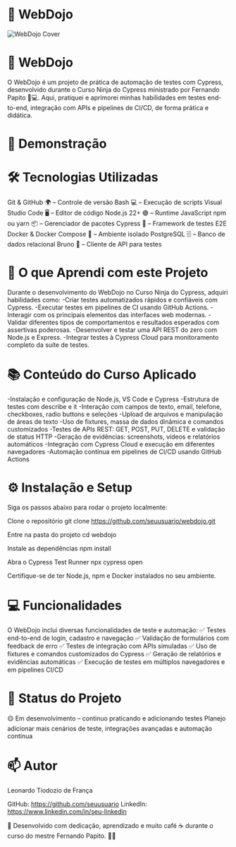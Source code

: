 # 🥋 WebDojo

![WebDojo Cover](.github/cover.png)

# 🚀 WebDojo

O WebDojo é um projeto de prática de automação de testes com Cypress, desenvolvido durante o Curso Ninja do Cypress ministrado por Fernando Papito 🥷💻.
Aqui, pratiquei e aprimorei minhas habilidades em testes end-to-end, integração com APIs e pipelines de CI/CD, de forma prática e didática.

# 📸 Demonstração


# 🛠️ Tecnologias Utilizadas

Git & GitHub 🌍 – Controle de versão
Bash 💻 – Execução de scripts
Visual Studio Code 🖥️ – Editor de código
Node.js 22+ 🟢 – Runtime JavaScript
npm ou yarn 📦 – Gerenciador de pacotes
Cypress 🧪 – Framework de testes E2E
Docker & Docker Compose 🐳 – Ambiente isolado
PostgreSQL 🗄 – Banco de dados relacional
Bruno 🔌 – Cliente de API para testes

# 🎯 O que Aprendi com este Projeto

Durante o desenvolvimento do WebDojo no Curso Ninja do Cypress, adquiri habilidades como:
-Criar testes automatizados rápidos e confiáveis com Cypress.
-Executar testes em pipelines de CI usando GitHub Actions.
-Interagir com os principais elementos das interfaces web modernas.
-Validar diferentes tipos de comportamentos e resultados esperados com assertivas poderosas.
-Desenvolver e testar uma API REST do zero com Node.js e Express.
-Integrar testes à Cypress Cloud para monitoramento completo da suíte de testes.

# 📚 Conteúdo do Curso Aplicado

-Instalação e configuração de Node.js, VS Code e Cypress
-Estrutura de testes com describe e it
-Interação com campos de texto, email, telefone, checkboxes, radio buttons e seleções
-Upload de arquivos e manipulação de áreas de texto
-Uso de fixtures, massa de dados dinâmica e comandos customizados
-Testes de APIs REST: GET, POST, PUT, DELETE e validação de status HTTP
-Geração de evidências: screenshots, vídeos e relatórios automáticos
-Integração com Cypress Cloud e execução em diferentes navegadores
-Automação contínua em pipelines de CI/CD usando GitHub Actions

# ⚙️ Instalação e Setup

Siga os passos abaixo para rodar o projeto localmente:

Clone o repositório
git clone https://github.com/seuusuario/webdojo.git

Entre na pasta do projeto
cd webdojo

Instale as dependências
npm install

Abra o Cypress Test Runner
npx cypress open

Certifique-se de ter Node.js, npm e Docker instalados no seu ambiente.

# 💻 Funcionalidades

O WebDojo inclui diversas funcionalidades de teste e automação:
✅ Testes end-to-end de login, cadastro e navegação
✅ Validação de formulários com feedback de erro
✅ Testes de integração com APIs simuladas
✅ Uso de fixtures e comandos customizados do Cypress
✅ Geração de relatórios e evidências automáticas
✅ Execução de testes em múltiplos navegadores e em pipelines CI/CD

# 📌 Status do Projeto

🟡 Em desenvolvimento – continuo praticando e adicionando testes
Planejo adicionar mais cenários de teste, integrações avançadas e automação contínua

# 📫 Autor

Leonardo Tiodozio de França

GitHub: https://github.com/seuusuario
LinkedIn: https://www.linkedin.com/in/seu-linkedin

💙 Desenvolvido com dedicação, aprendizado e muito café ☕ durante o curso do mestre Fernando Papito. 🚀🔥
